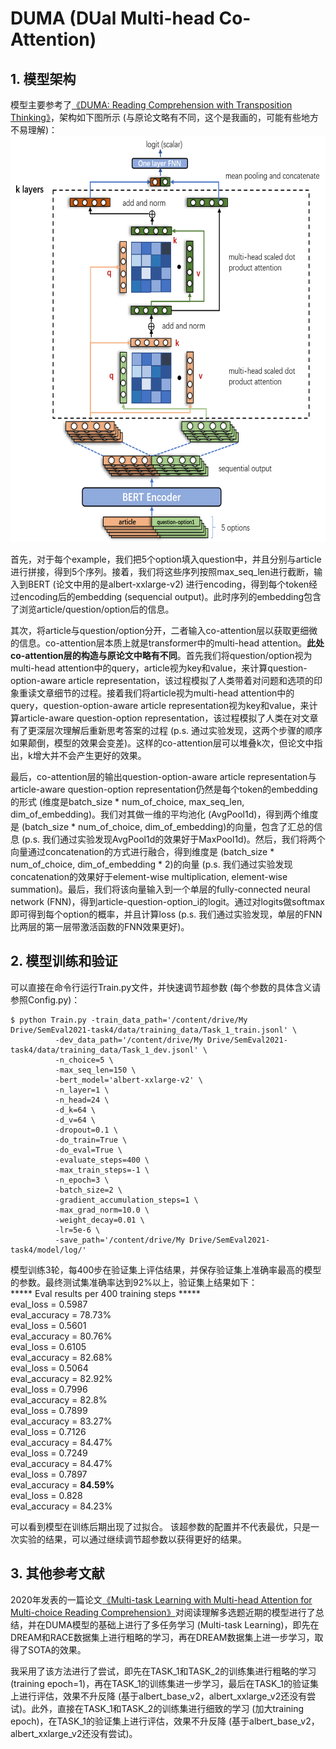 # DUMA (DUal Multi-head Co-Attention)
## 1. 模型架构
模型主要参考了[《DUMA: Reading Comprehension with Transposition Thinking》](https://arxiv.org/pdf/2001.09415.pdf)，架构如下图所示 (与原论文略有不同，这个是我画的，可能有些地方不易理解)：
<img src="https://github.com/zzshou/RCAM/blob/master/DUMA/model%20architecture.png" width="650" height="650">

首先，对于每个example，我们把5个option填入question中，并且分别与article进行拼接，得到5个序列。接着，我们将这些序列按照max_seq_len进行截断，输入到BERT (论文中用的是albert-xxlarge-v2) 进行encoding，得到每个token经过encoding后的embedding (sequencial output)。此时序列的embedding包含了浏览article/question/option后的信息。

其次，将article与question/option分开，二者输入co-attention层以获取更细微的信息。co-attention层本质上就是transformer中的multi-head attention。**此处co-attention层的构造与原论文中略有不同**。首先我们将question/option视为multi-head attention中的query，article视为key和value，来计算question-option-aware article representation，该过程模拟了人类带着对问题和选项的印象重读文章细节的过程。接着我们将article视为multi-head attention中的query，question-option-aware article representation视为key和value，来计算article-aware question-option representation，该过程模拟了人类在对文章有了更深层次理解后重新思考答案的过程 (p.s. 通过实验发现，这两个步骤的顺序如果颠倒，模型的效果会变差)。这样的co-attention层可以堆叠k次，但论文中指出，k增大并不会产生更好的效果。

最后，co-attention层的输出question-option-aware article representation与article-aware question-option representation仍然是每个token的embedding的形式 (维度是batch_size * num_of_choice, max_seq_len, dim_of_embedding)。我们对其做一维的平均池化 (AvgPool1d)，得到两个维度是 (batch_size * num_of_choice, dim_of_embedding)的向量，包含了汇总的信息 (p.s. 我们通过实验发现AvgPool1d的效果好于MaxPool1d)。然后，我们将两个向量通过concatenation的方式进行融合，得到维度是 (batch_size * num_of_choice, dim_of_embedding * 2)的向量 (p.s. 我们通过实验发现concatenation的效果好于element-wise multiplication, element-wise summation)。最后，我们将该向量输入到一个单层的fully-connected neural network (FNN)，得到article-question-option_i的logit。通过对logits做softmax即可得到每个option的概率，并且计算loss (p.s. 我们通过实验发现，单层的FNN比两层的第一层带激活函数的FNN效果更好)。

## 2. 模型训练和验证
可以直接在命令行运行Train.py文件，并快速调节超参数 (每个参数的具体含义请参照Config.py)：
```
$ python Train.py -train_data_path='/content/drive/My Drive/SemEval2021-task4/data/training_data/Task_1_train.jsonl' \
          -dev_data_path='/content/drive/My Drive/SemEval2021-task4/data/training_data/Task_1_dev.jsonl' \
          -n_choice=5 \
          -max_seq_len=150 \
          -bert_model='albert-xxlarge-v2' \
          -n_layer=1 \
          -n_head=24 \
          -d_k=64 \
          -d_v=64 \
          -dropout=0.1 \
          -do_train=True \  
          -do_eval=True \
          -evaluate_steps=400 \
          -max_train_steps=-1 \
          -n_epoch=3 \
          -batch_size=2 \
          -gradient_accumulation_steps=1 \
          -max_grad_norm=10.0 \
          -weight_decay=0.01 \
          -lr=5e-6 \
          -save_path='/content/drive/My Drive/SemEval2021-task4/model/log/'
```
模型训练3轮，每400步在验证集上评估结果，并保存验证集上准确率最高的模型的参数。最终测试集准确率达到92%以上，验证集上结果如下：  
***** Eval results per 400 training steps *****  
eval_loss = 0.5987  
eval_accuracy = 78.73%  
eval_loss = 0.5601  
eval_accuracy = 80.76%  
eval_loss = 0.6105  
eval_accuracy = 82.68%  
eval_loss = 0.5064  
eval_accuracy = 82.92%  
eval_loss = 0.7996  
eval_accuracy = 82.8%  
eval_loss = 0.7899  
eval_accuracy = 83.27%  
eval_loss = 0.7126  
eval_accuracy = 84.47%  
eval_loss = 0.7249  
eval_accuracy = 84.47%  
eval_loss = 0.7897  
eval_accuracy = **84.59%**  
eval_loss = 0.828  
eval_accuracy = 84.23%  

可以看到模型在训练后期出现了过拟合。
该超参数的配置并不代表最优，只是一次实验的结果，可以通过继续调节超参数以获得更好的结果。

## 3. 其他参考文献
2020年发表的一篇论文[《Multi-task Learning with Multi-head Attention for Multi-choice Reading Comprehension》](https://arxiv.org/pdf/2003.04992.pdf)对阅读理解多选题近期的模型进行了总结，并在DUMA模型的基础上进行了多任务学习 (Multi-task Learning)，即先在DREAM和RACE数据集上进行粗略的学习，再在DREAM数据集上进一步学习，取得了SOTA的效果。

我采用了该方法进行了尝试，即先在TASK_1和TASK_2的训练集进行粗略的学习(training epoch=1)，再在TASK_1的训练集进一步学习，最后在TASK_1的验证集上进行评估，效果不升反降 (基于albert_base_v2，albert_xxlarge_v2还没有尝试)。此外，直接在TASK_1和TASK_2的训练集进行细致的学习 (加大training epoch)，在TASK_1的验证集上进行评估，效果不升反降 (基于albert_base_v2，albert_xxlarge_v2还没有尝试)。
